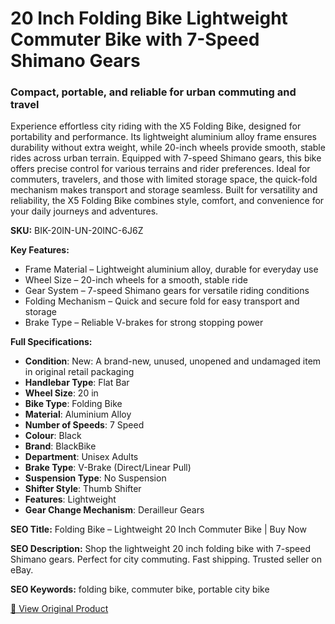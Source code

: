 # 20 Inch Folding Bike Lightweight Commuter Bike with 7-Speed Shimano Gears

### Compact, portable, and reliable for urban commuting and travel

Experience effortless city riding with the X5 Folding Bike, designed for portability and performance. Its lightweight aluminium alloy frame ensures durability without extra weight, while 20-inch wheels provide smooth, stable rides across urban terrain. Equipped with 7-speed Shimano gears, this bike offers precise control for various terrains and rider preferences. Ideal for commuters, travelers, and those with limited storage space, the quick-fold mechanism makes transport and storage seamless. Built for versatility and reliability, the X5 Folding Bike combines style, comfort, and convenience for your daily journeys and adventures.

**SKU:** BIK-20IN-UN-20INC-6J6Z

**Key Features:**
- Frame Material – Lightweight aluminium alloy, durable for everyday use
- Wheel Size – 20-inch wheels for a smooth, stable ride
- Gear System – 7-speed Shimano gears for versatile riding conditions
- Folding Mechanism – Quick and secure fold for easy transport and storage
- Brake Type – Reliable V-brakes for strong stopping power

**Full Specifications:**
- **Condition**: New: A brand-new, unused, unopened and undamaged item in original retail packaging
- **Handlebar Type**: Flat Bar
- **Wheel Size**: 20 in
- **Bike Type**: Folding Bike
- **Material**: Aluminium Alloy
- **Number of Speeds**: 7 Speed
- **Colour**: Black
- **Brand**: BlackBike
- **Department**: Unisex Adults
- **Brake Type**: V-Brake (Direct/Linear Pull)
- **Suspension Type**: No Suspension
- **Shifter Style**: Thumb Shifter
- **Features**: Lightweight
- **Gear Change Mechanism**: Derailleur Gears

**SEO Title:** Folding Bike – Lightweight 20 Inch Commuter Bike | Buy Now

**SEO Description:** Shop the lightweight 20 inch folding bike with 7-speed Shimano gears. Perfect for city commuting. Fast shipping. Trusted seller on eBay.

**SEO Keywords:** folding bike, commuter bike, portable city bike

[🔗 View Original Product](https://www.ebay.co.uk/itm/236074891138)
